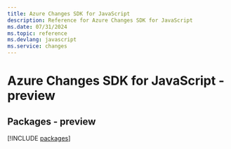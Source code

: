 ```yaml
---
title: Azure Changes SDK for JavaScript
description: Reference for Azure Changes SDK for JavaScript
ms.date: 07/31/2024
ms.topic: reference
ms.devlang: javascript
ms.service: changes
---
```

# Azure Changes SDK for JavaScript - preview
## Packages - preview
[!INCLUDE [packages](changes-index.md)]